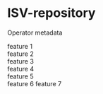 # ISV-repository
Operator metadata 

feature 1  
feature 2  
feature 3  
feature 4  
feature 5  
feature 6 
feature 7  


